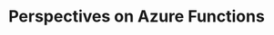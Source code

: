 ---
# Accomplishments widget.
widget: "howto"  # See https://sourcethemes.com/academic/docs/page-builder/
headless: true  # This file represents a page section.
active: true  # Activate this widget? true/false
weight: 1  # Order that this section will appear.
title: "Perspectives on Azure Functions"
subtitle: ""

# Date format
#   Refer to https://sourcethemes.com/academic/docs/customization/#date-format
date_format: "Jan 2006"

# Accomplishments.
#   Add/remove as many `[[item]]` blocks below as you like.
#   `title`, `organization` and `date_start` are the required parameters.
#   Leave other parameters empty if not required.
#   Begin/end multi-line descriptions with 3 quotes `"""`.
item:  
smallItem: 
 - title: "What is Serverless Computing? Exploring Azure Functions"
   summary: "hanselman.com"
   linkText: ""
   linkUrl: "https://www.hanselman.com/blog/WhatIsServerlessComputingExploringAzureFunctions.aspx" 
   openNewWindow: 
   image: "https://res.cloudinary.com/agile-seo/image/fetch/w_62,dpr_1.0,d_blank_am8gzx.png/https%3A%2F%2Flogo.clearbit.com%2Fhanselman.com%3Fsize%3D250"   
 - title: "An Introduction to Azure Functions"
   summary: "telerik.com"
   linkText: ""
   linkUrl: "https://www.telerik.com/blogs/an-introduction-to-azure-functions" 
   openNewWindow: 
   image: "https://res.cloudinary.com/agile-seo/image/fetch/w_62,dpr_1.0,d_blank_am8gzx.png/https%3A%2F%2Flogo.clearbit.com%2Ftelerik.com%3Fsize%3D250" 
 - title: "Azure Functions vs AWS Lambda – Scaling Face Off"
   summary: "azurefromthetrenches.com"
   linkText: ""
   linkUrl: "https://www.azurefromthetrenches.com/azure-functions-vs-aws-lambda-scaling-face-off" 
   openNewWindow: 
   image: "https://res.cloudinary.com/agile-seo/image/fetch/w_62,dpr_1.0,d_blank_am8gzx.png/https%3A%2F%2Flogo.clearbit.com%2Fazurefromthetrenches.com%3Fsize%3D250" 
 - title: "Azure Functions Introduction"
   summary: "elanderson.net"
   linkText: ""
   linkUrl: "https://elanderson.net/2019/06/azure-functions-introduction/" 
   openNewWindow: 
   image: "https://res.cloudinary.com/agile-seo/image/fetch/w_62,dpr_1.0,d_blank_am8gzx.png/https%3A%2F%2Flogo.clearbit.com%2Felanderson.net%3Fsize%3D250" 
 - title: "Azure Functions: Going Serverless on Azure Platform"
   summary: "wpdevkvk.wordpress.com"
   linkText: ""
   linkUrl: "https://wpdevkvk.wordpress.com/2017/04/01/azure-functions-going-serverless-on-azure-platform/" 
   openNewWindow: 
   image: "https://res.cloudinary.com/agile-seo/image/fetch/w_62,dpr_1.0,d_blank_am8gzx.png/https%3A%2F%2Flogo.clearbit.com%2Fwpdevkvk.wordpress.com%3Fsize%3D250"
 - title: "Getting Started With Azure Functions and MongoDB"
   summary: "thecodebarbarian.com"
   linkText: ""
   linkUrl: "http://thecodebarbarian.com/getting-started-with-azure-functions-and-mongodb.html" 
   openNewWindow: 
   image: "https://res.cloudinary.com/agile-seo/image/fetch/w_62,dpr_1.0,d_blank_am8gzx.png/https%3A%2F%2Flogo.clearbit.com%2Fthecodebarbarian.com%3Fsize%3D250"
 - title: "Azure Services Explained – Azure Functions"
   summary: "dynatrace.com"
   linkText: ""
   linkUrl: "https://www.dynatrace.com/news/blog/azure-services-explained-part-2-azure-functions/" 
   openNewWindow: 
   image: "https://res.cloudinary.com/agile-seo/image/fetch/w_62,dpr_1.0,d_blank_am8gzx.png/https%3A%2F%2Flogo.clearbit.com%2Fdynatrace.com%3Fsize%3D250"
 - title: "Your Short Guide to Understanding Azure Functions Features"
   summary: "techgenix.com"
   linkText: ""
   linkUrl: "http://techgenix.com/azure-functions-features/" 
   openNewWindow: 
   image: "https://res.cloudinary.com/agile-seo/image/fetch/w_62,dpr_1.0,d_blank_am8gzx.png/https%3A%2F%2Flogo.clearbit.com%2Ftechgenix.com%3Fsize%3D250"
 - title: "Serverless Computing: AWS Lambda vs. Azure Functions"
   summary: "bizety.com"
   linkText: ""
   linkUrl: "https://www.bizety.com/2017/01/13/serverless-computing-lambda-azure-functions/" 
   openNewWindow: 
   image: "https://res.cloudinary.com/agile-seo/image/fetch/w_62,dpr_1.0,d_blank_am8gzx.png/https%3A%2F%2Flogo.clearbit.com%2Fbizety.com%3Fsize%3D250"
---